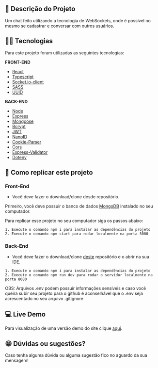 ## :ledger: Descrição do Projeto

Um chat feito utilizando a tecnologia de WebSockets, onde é possível no mesmo se cadastrar e conversar com outros usuários.

## :man_technologist: Tecnologias

Para este projeto foram utilizadas as seguintes tecnologias:

**FRONT-END**

- [React](https://pt-br.reactjs.org/)
- [Typescript](https://www.typescriptlang.org/)
- [Socket.io-client](https://www.npmjs.com/package/socket.io-client)
- [SASS](https://sass-lang.com/)
- [UUID](https://www.uuidgenerator.net/)

**BACK-END**

- [Node](https://nodejs.org/en/)
- [Express](https://expressjs.com/pt-br/)
- [Mongoose](https://mongoosejs.com/docs/queries.html)
- [Bcrypt](https://www.npmjs.com/package/bcrypt)
- [JWT](https://jwt.io/)
- [NanoID](https://www.npmjs.com/package/nanoid)
- [Cookie-Parser](https://www.npmjs.com/package/cookie-parser)
- [Cors](https://www.npmjs.com/package/cors)
- [Express-Validator](https://www.npmjs.com/package/express-validator)
- [Dotenv](https://www.npmjs.com/package/dotenv)

## :dvd: Como replicar este projeto

### Front-End

- Você deve fazer o download/clone desde repositório.

Primeiro, você deve possuir o banco de dados [MongoDB](https://www.mongodb.com/pt-br) instalado no seu computador.

Para replicar esse projeto no seu computador siga os passos abaixo:

```
1. Execute o comando npm i para instalar as dependências do projeto
2. Execute o comando npm start para rodar localmente na porta 3000
```

### Back-End

- Você deve fazer o download/clone [deste](https://github.com/rodhenr/Chat-v2-Back-End) repositório e o abrir na sua IDE.

```
1. Execute o comando npm i para instalar as dependências do projeto
2. Execute o comando npm run dev para rodar o servidor localmente na porta 8080
```

OBS: Arquivos .env podem possuir informações sensíveis e caso você queira subir seu projeto para o github é aconselhável que o .env seja acrescentado no seu arquivo .gitignore

## :computer: Live Demo

Para visualização de uma versão demo do site clique [aqui](https://rodhenr.github.io/Chat-v2-Front-End/).

## :grin: Dúvidas ou sugestões?

Caso tenha alguma dúvida ou alguma sugestão fico no aguardo da sua mensagem!
